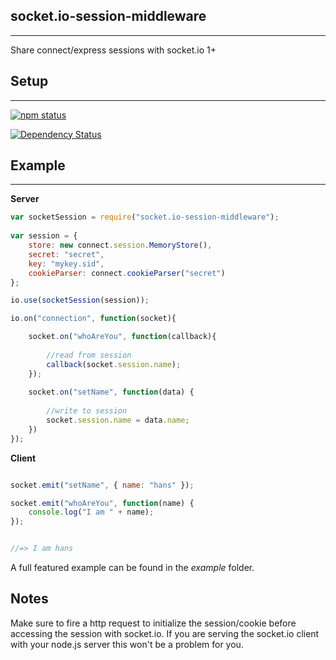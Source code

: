 ## socket.io-session-middleware
------------------------------------------------------------------------

Share connect/express sessions with socket.io 1+

## Setup
------------------------------------------------------------------------

[![npm status](https://nodei.co/npm/socket.io-session-middleware.png?downloads=true&stars=true)](https://npmjs.org/package/socket.io-session-middleware)

[![Dependency Status](https://david-dm.org/peerigon/socket.io-session-middleware.svg)](https://david-dm.org/peerigon/socket.io-session-middleware)


## Example
------------------------------------------------------------------------

__Server__

```javascript
var socketSession = require("socket.io-session-middleware");
    
var session = {
    store: new connect.session.MemoryStore(),
    secret: "secret",
    key: "mykey.sid",
    cookieParser: connect.cookieParser("secret")
};

io.use(socketSession(session));

io.on("connection", function(socket){

    socket.on("whoAreYou", function(callback){
        
        //read from session
        callback(socket.session.name);
    });
    
    socket.on("setName", function(data) {
        
        //write to session
        socket.session.name = data.name;
    })
});

```

__Client__

```javascript

socket.emit("setName", { name: "hans" });

socket.emit("whoAreYou", function(name) { 
    console.log("I am " + name); 
});


//=> I am hans 
```

A full featured example can be found in the _example_ folder. 


## Notes 

Make sure to fire a http request to initialize the session/cookie before accessing the session with socket.io. 
If you are serving the socket.io client with your node.js server this won't be a problem for you.